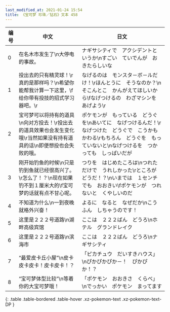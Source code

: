 ```yaml
---
last_modified_at: 2021-01-24 15:54
title: 《宝可梦 珍珠／钻石》文本 458
---
```

| 编号 | 中文 | 日文 |
| ---- | ---- | ---- |
| 0 | 在名木市发生了\n大停电的事故。 | ナギサシティで　アクシデントというか\nすごい　ていでんが　おきたらしいな |
| 1 | 投出去的只有精灵球！\r真的是那样吗？\n希望你能帮我计算一下这里，\f给你带有投技的招式学习器吧。\r | なげるのは　モンスタ－ボ－ルだけ！\rほんとうに　そうなのか？\nそこんとこ　かんがえてほしいから\fなげつけるの　わざマシンを　あげよう\r |
| 2 | 宝可梦可以将持有的道具\n向对方投去！\r投出去的道具效果也会发生变化哦\r当然如果没有持有道具的话\n即便想投也会失败的哦。 | ポケモンが　もっている　どうぐを\nあいてに　なげつけるんだ！\rなげつけた　どうぐで　こうかも　かわる\rもちろん　どうぐを　もっていないと\nなげつけるを　つかっても　しっぱいだが |
| 3 | 刚开始钓鱼的时候\n只是钓到鱼就已经很高兴了。\r怎么了！？\n现在如果钓不到１厘米大的\f宝可梦的话就有点不甘心呢。 | つりを　はじめたころは\nつれただけで　うれしかった\rところが　どうだ！？\nいまでは　１センチでも　おおきい\fポケモンが　つれないと　くやしいのだ |
| 4 | 不知道为什么\n一到夜晚就格外兴奋！ | よるに　なると　なぜだか\nこうふん　しちゃうのです！ |
| 5 | 这里是２２２号道路\n湖畔高级宾馆 | ここは　２２２ばん　どうろ\nホテル　グランドレイク |
| 6 | 这里是２２２号道路\n滨海市 | ここは　２２２ばん　どうろ\nナギサシティ |
| 7 | “最爱皮卡丘小屋”\n皮卡皮卡皮卡！皮卡皮卡！？ | 「ピカチュウ　だいすきハウス」\nぴかぴかぴか－！　ぴかぴか！？ |
| 8 | “宝可梦体型比较”\n等着你的大宝可梦哦！ | 「ポケモン　おおきさ　くらべ」\nでっかい　ポケモン　まってます |
{: .table .table-bordered .table-hover .xz-pokemon-text .xz-pokemon-text-DP }